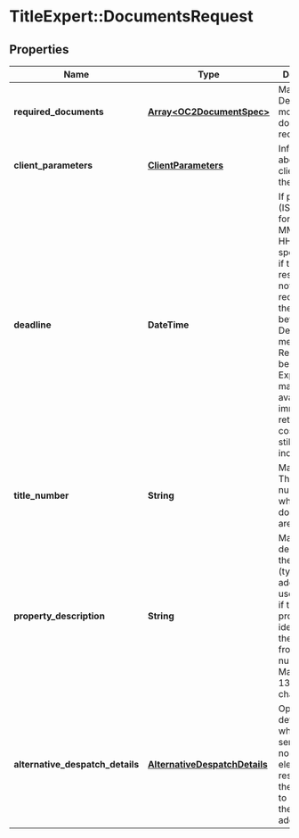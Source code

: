 # TitleExpert::DocumentsRequest

## Properties
Name | Type | Description | Notes
------------ | ------------- | ------------- | -------------
**required_documents** | [**Array&lt;OC2DocumentSpec&gt;**](OC2DocumentSpec.md) | Mandatory. Details of 1 or more documents required. | 
**client_parameters** | [**ClientParameters**](ClientParameters.md) | Information about the client issuing the request | 
**deadline** | **DateTime** | If provided (ISO8601/like format yyyy-MM-dd HH:mm:ss), specifies that if the final response has not been received from the LRBG before the Deadline is met, the Request will be marked as Expired and made available for immediate return (LRBG costs may still be incurred). | [optional] 
**title_number** | **String** | Mandatory. The title number for which documents are required. | 
**property_description** | **String** | Mandatory. A description of the property (typically the address) for use by the LR if there is a problem identifying the property from the title number. Maximum of 130 characters. | 
**alternative_despatch_details** | [**AlternativeDespatchDetails**](AlternativeDespatchDetails.md) | Optional details of where to send any non-electronic results (if they are not to be sent to the default address) | [optional] 


